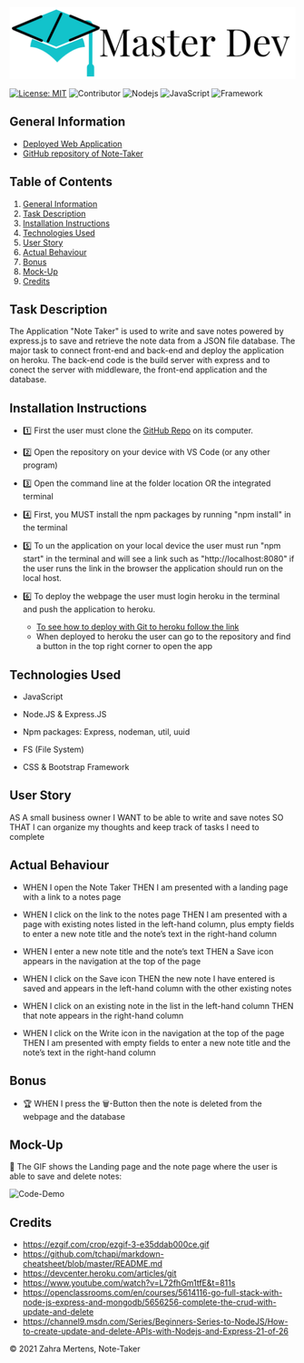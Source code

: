 ![Title](./assets/title.png)

[![License: MIT](https://img.shields.io/badge/License-MIT-yellow.svg)](https://opensource.org/licenses/MIT) ![Contributor](https://img.shields.io/badge/Contributor-1-green.svg) ![Nodejs](https://img.shields.io/badge/AppWith-NodeJS-red.svg) ![JavaScript](https://img.shields.io/badge/AppWith-ExpressJS-green.svg) ![Framework](https://img.shields.io/badge/Framework-Bootstrap-purple.svg)


## General Information
 
* [Deployed Web Application](https://note-takeer.herokuapp.com/)
* [GitHub repository of Note-Taker](https://github.com/ZahraMertens/Node-Taker)


## Table of Contents
1. [General Information](#general-information)
2. [Task Description](#task-description)
3. [Installation Instructions](#installation-instructions)
5. [Technologies Used](#technologies-used)
6. [User Story](#user-story)
7. [Actual Behaviour](#actual-behaviour)
8. [Bonus](#bonus)
9. [Mock-Up](#mock-up)
10. [Credits](#credits)


## Task Description

The Application "Note Taker" is used to write and save notes powered by express.js to save and retrieve the note data from a JSON file database. The major task to connect front-end and back-end and deploy the application on heroku.
The back-end code is the build server with express and to conect the server with middleware, the front-end application and the database.

## Installation Instructions

* 1️⃣ First the user must clone the [GitHub Repo](https://github.com/ZahraMertens/Node-Taker.git) on its computer.

* 2️⃣ Open the repository on your device with VS Code (or any other program)

* 3️⃣ Open the command line at the folder location OR the integrated terminal 

* 4️⃣ First, you MUST install the npm packages by running "npm install" in the terminal

* 5️⃣ To un the application on your local device the user must run "npm start" in the terminal and will see a link such as "http://localhost:8080" if the user runs the link in the browser the application should run on the local host.

* 6️⃣ To deploy the webpage the user must login heroku in the terminal and push the application to heroku. 
   * [To see how to deploy with Git to heroku follow the link](https://devcenter.heroku.com/articles/git)
   * When deployed to heroku the user can go to the repository and find a button in the top right corner to open the app

## Technologies Used

* JavaScript

* Node.JS & Express.JS

* Npm packages: Express, nodeman, util, uuid

* FS (File System)

* CSS & Bootstrap Framework

## User Story

AS A small business owner I WANT to be able to write and save notes SO THAT I can organize my thoughts and keep track of tasks I need to complete

## Actual Behaviour

* WHEN I open the Note Taker THEN I am presented with a landing page with a link to a notes page

* WHEN I click on the link to the notes page THEN I am presented with a page with existing notes listed in the left-hand column, plus empty fields to enter a new note title and the note’s text in the right-hand column

* WHEN I enter a new note title and the note’s text
THEN a Save icon appears in the navigation at the top of the page

* WHEN I click on the Save icon THEN the new note I have entered is saved and appears in the left-hand column with the other existing notes

* WHEN I click on an existing note in the list in the left-hand column THEN that note appears in the right-hand column

* WHEN I click on the Write icon in the navigation at the top of the page THEN I am presented with empty fields to enter a new note title and the note’s text in the right-hand column


## Bonus

* 🏆 WHEN I press the 🗑️-Button then the note is deleted from the webpage and the database

## Mock-Up

🎥 The GIF shows the Landing page and the note page where the user is able to save and delete notes:

![Code-Demo](./assets/note.gif)

## Credits

* https://ezgif.com/crop/ezgif-3-e35ddab000ce.gif
* https://github.com/tchapi/markdown-cheatsheet/blob/master/README.md
* https://devcenter.heroku.com/articles/git
* https://www.youtube.com/watch?v=L72fhGm1tfE&t=811s
* https://openclassrooms.com/en/courses/5614116-go-full-stack-with-node-js-express-and-mongodb/5656256-complete-the-crud-with-update-and-delete
* https://channel9.msdn.com/Series/Beginners-Series-to-NodeJS/How-to-create-update-and-delete-APIs-with-Nodejs-and-Express-21-of-26


© 2021 Zahra Mertens, Note-Taker